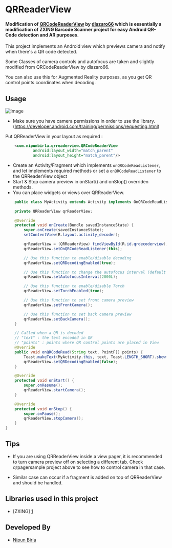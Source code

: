 QRReaderView
===

#### Modification of <a href="https://github.com/dlazaro66/QRCodeReaderView">QRCodeReaderView</a> by <a href="https://github.com/dlazaro66">dlazaro66</a> which is essentially a modification of  ZXING Barcode Scanner project for easy Android QR-Code detection and AR purposes. ####

This project implements an Android view which previews camera and notify when there's a QR code detected.

Some Classes of camera controls and autofocus are taken and slightly modified from QRCodeReaderView by dlazaro66.

You can also use this for Augmented Reality purposes, as you get QR control points coordinates when decoding.

Usage
-----

![Image](https://cloud.githubusercontent.com/assets/7312366/22305793/df6acf62-e362-11e6-8102-46c42f64f1fc.gif)

- Make sure you have camera permissions in order to use the library. (https://developer.android.com/training/permissions/requesting.html)


<!--
Add dependency in your build.gradle(app)

    dependencies {
        compile 'com.github.nipun-birla:Swipe3DRotateView:0.0.1'
    }
-->

Put QRReaderView in your layout as required :
```xml
    <com.nipunbirla.qrreaderview.QRCodeReaderView
            android:layout_width="match_parent"
            android:layout_height="match_parent"/>
```

- Create an Activity/Fragment which implements `onQRCodeReadListener`, and let implements required methods or set a `onQRCodeReadListener` to the QRReaderView object
- Start & Stop camera preview in onStart() and onStop() overriden methods.
- You can place widgets or views over QRReaderView.

```java
	public class MyActivity extends Activity implements OnQRCodeReadListener {

	private QRReaderView qrReaderView;

	@Override
    protected void onCreate(Bundle savedInstanceState) {
        super.onCreate(savedInstanceState);
        setContentView(R.layout.activity_decoder);

        qrReaderView = (QRReaderView) findViewById(R.id.qrdecoderview);
        qrReaderView.setOnQRCodeReadListener(this);

    	// Use this function to enable/disable decoding
        qrReaderView.setQRDecodingEnabled(true);

        // Use this function to change the autofocus interval (default is 5 secs)
        qrReaderView.setAutofocusInterval(2000L);

        // Use this function to enable/disable Torch
        qrReaderView.setTorchEnabled(true);

        // Use this function to set front camera preview
        qrReaderView.setFrontCamera();

        // Use this function to set back camera preview
        qrReaderView.setBackCamera();
    }

    // Called when a QR is decoded
    // "text" : the text encoded in QR
    // "points" : points where QR control points are placed in View
	@Override
	public void onQRCodeRead(String text, PointF[] points) {
		Toast.makeText(MyActivity.this, text, Toast.LENGTH_SHORT).show();
		qrReaderView.setQRDecodingEnabled(false);
	}

	@Override
	protected void onStart() {
		super.onResume();
		qrReaderView.startCamera();
	}

	@Override
	protected void onStop() {
		super.onPause();
		qrReaderView.stopCamera();
	}
}
```

Tips
------------------------------
- If you are using QRReaderView inside a view pager, it is recommended to turn camera preview off on selecting a different tab. Check qrpagersample project above to see how to control camera in that case.

- Similar case can occur if a fragment is added on top of QRReaderView and should be handled.

Libraries used in this project
------------------------------

* [ZXING] [1]


Developed By
------------

* <a href="https://in.linkedin.com/in/nipunbirla">Nipun Birla</a>

[1]: https://github.com/zxing/zxing/